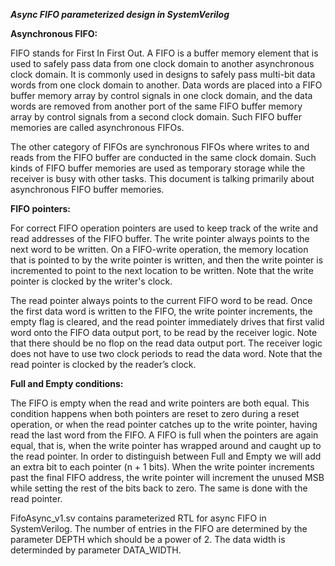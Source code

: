 _**Async FIFO parameterized design in SystemVerilog**_

**Asynchronous FIFO:**

FIFO stands for First In First Out. A FIFO is a buffer memory element that is used to safely pass data from one clock domain to another asynchronous clock domain. It is commonly used in designs to safely pass multi-bit data words from one clock domain to another. Data words are placed into a FIFO buffer memory array by control signals in one clock domain, and the data words are removed from another port of the same FIFO buffer memory array by control signals from a second clock domain. Such FIFO buffer memories are called asynchronous FIFOs.

The other category of FIFOs are synchronous FIFOs where writes to and reads from the FIFO buffer are conducted in the same clock domain. Such kinds of FIFO buffer memories are used as temporary storage while the receiver is busy with other tasks. This document is talking primarily about asynchronous FIFO buffer memories.  

**FIFO pointers:**

For correct FIFO operation pointers are used to keep track of the write and read addresses of the FIFO buffer.
The write pointer always points to the next word to be written. On a FIFO-write operation, the memory location that is pointed to by the write pointer is written, and then the write pointer is incremented to point to the next location to be written. Note that the write pointer is clocked by the writer's clock.

The read pointer always points to the current FIFO word to be read. Once the first data word is written to the FIFO, the write pointer increments, the empty flag is cleared, and the read pointer immediately drives that first valid word onto the FIFO data output port, to be read by the receiver logic. Note that there should be no flop on the read data output port. The receiver logic does not have to use two clock periods to read the data word. Note that the read pointer is clocked by the reader’s clock.

**Full and Empty conditions:**

The FIFO is empty when the read and write pointers are both equal. This condition happens when both pointers are reset to zero during a reset operation, or when the read pointer catches up to the write pointer, having read the last word from the FIFO. 
A FIFO is full when the pointers are again equal, that is, when the write pointer has wrapped around and caught up to the read pointer. 
In order to distinguish between Full and Empty we will add an extra bit to each pointer (n + 1 bits). When the write pointer increments past the final FIFO address, the write pointer will increment the unused MSB while setting the rest of the bits back to zero. The same is done with the read pointer. 

FifoAsync_v1.sv contains parameterized RTL for async FIFO in SystemVerilog. The number of entries in the FIFO are determined by the parameter DEPTH which should be a power of 2. The data width is determinded by parameter DATA_WIDTH. 
